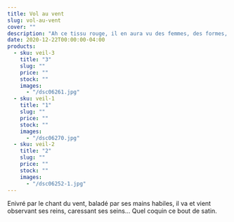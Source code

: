 ```yaml
---
title: Vol au vent
slug: vol-au-vent
cover: ""
description: "Ah ce tissu rouge, il en aura vu des femmes, des formes, des âmes "
date: 2020-12-22T00:00:00-04:00
products:
  - sku: veil-3
    title: "3"
    slug: ""
    price: ""
    stock: ""
    images:
      - "/dsc06261.jpg"
  - sku: veil-1
    title: "1"
    slug: ""
    price: ""
    stock: ""
    images:
      - "/dsc06270.jpg"
  - sku: veil-2
    title: "2"
    slug: ""
    price: ""
    stock: ""
    images:
      - "/dsc06252-1.jpg"
---
```


Enivré par le chant du vent, baladé par ses mains habiles, il va et vient observant ses reins, caressant ses seins… Quel coquin ce bout de satin.
